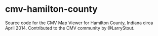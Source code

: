 cmv-hamilton-county
===================

Source code for the CMV Map Viewer for Hamilton County, Indiana circa April 2014. Contributed to the CMV community by @LarryStout.
